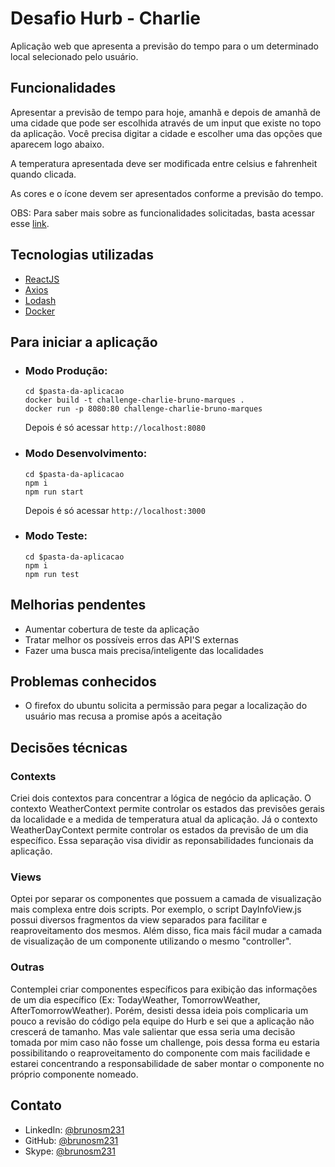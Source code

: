 # Desafio Hurb - Charlie

Aplicação web que apresenta a previsão do tempo para o um determinado local selecionado pelo usuário.

## Funcionalidades

Apresentar a previsão de tempo para hoje, amanhã e depois de amanhã de uma cidade que pode ser escolhida através de um input que existe no topo da aplicação. Você precisa digitar a cidade e escolher uma das opções que aparecem logo abaixo.

A temperatura apresentada deve ser modificada entre celsius e fahrenheit quando clicada.

As cores e o ícone devem ser apresentados conforme a previsão do tempo.

OBS: Para saber mais sobre as funcionalidades solicitadas, basta acessar esse [link](https://github.com/hurbcom/challenge-charlie).

## Tecnologias utilizadas

- [ReactJS](https://pt-br.reactjs.org/)
- [Axios](https://github.com/axios/axios#axios)
- [Lodash](https://lodash.com/)
- [Docker](https://www.docker.com/)

## Para iniciar a aplicação

- ### Modo Produção:
  ```
  cd $pasta-da-aplicacao
  docker build -t challenge-charlie-bruno-marques .
  docker run -p 8080:80 challenge-charlie-bruno-marques
  ```
  Depois é só acessar `http://localhost:8080`

- ### Modo Desenvolvimento:
  ```
  cd $pasta-da-aplicacao
  npm i
  npm run start
  ```
  Depois é só acessar `http://localhost:3000`

- ### Modo Teste:
  ```
  cd $pasta-da-aplicacao
  npm i
  npm run test
  ```


## Melhorias pendentes

- Aumentar cobertura de teste da aplicação
- Tratar melhor os possíveis erros das API'S externas
- Fazer uma busca mais precisa/inteligente das localidades

## Problemas conhecidos

- O firefox do ubuntu solicita a permissão para pegar a localização do usuário mas recusa a promise após a aceitação


## Decisões técnicas

### Contexts

Criei dois contextos para concentrar a lógica de negócio da aplicação. O contexto WeatherContext permite controlar os estados das previsões gerais da localidade e a medida de temperatura atual da aplicação. Já o contexto WeatherDayContext permite controlar os estados da previsão de um dia específico. Essa separação visa dividir as reponsabilidades funcionais da aplicação.

### Views

Optei por separar os componentes que possuem a camada de visualização mais complexa entre dois scripts. Por exemplo, o script DayInfoView.js possui diversos fragmentos da view separados para facilitar e reaproveitamento dos mesmos. Além disso, fica mais fácil mudar a camada de visualização de um componente utilizando o mesmo "controller".

### Outras

Contemplei criar componentes específicos para exibição das informações de um dia específico (Ex: TodayWeather, TomorrowWeather, AfterTomorrowWeather). Porém, desisti dessa ideia pois complicaria um pouco a revisão do código pela equipe do Hurb e sei que a aplicação não crescerá de tamanho. Mas vale salientar que essa seria uma decisão tomada por mim caso não fosse um challenge, pois dessa forma eu estaria possibilitando o reaproveitamento do componente com mais facilidade e estarei concentrando a responsabilidade de saber montar o componente no próprio componente nomeado.

## Contato

- LinkedIn: [@brunosm231](https://www.linkedin.com/in/brunosm231/)
- GitHub: [@brunosm231](https://github.com/brunosm231)
- Skype: [@brunosm231](https://join.skype.com/invite/sP8fcRaSPUG9)